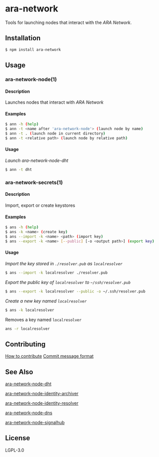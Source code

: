 ara-network
===========

Tools for launching nodes that interact with the _ARA Network_.

## Installation

```sh
$ npm install ara-network
```

## Usage

### ara-network-node(1)

#### Description

Launches nodes that interact with _ARA Network_

#### Examples

```sh
$ ann -h (help)
$ ann -t <name after 'ara-network-node'> (launch node by name)
$ ann -t . (launch node in current directory)
$ ann -t <relative path> (launch node by relative path)
```

#### Usage

*Launch ara-network-node-dht*
```bash
$ ann -t dht
```

### ara-network-secrets(1)

#### Description

Import, export or create keystores

#### Examples

```sh
$ ans -h (help)
$ ans -k <name> (create key)
$ ans --import -k <name> <path> (import key)
$ ans --export -k <name> [--public] [-o <output path>] (export key)
```

#### Usage

*Import the key stored in `./resolver.pub` as `localresolver`*
```bash
$ ans --import -k localresolver ./resolver.pub
```

*Export the public key of `localresolver` to `~/ssh/resolver.pub`*
```bash
$ ans --export -k localresolver --public -o ~/.ssh/resolver.pub
```

*Create a new key named `localresolver`*
```bash
$ ans -k localresolver
```

Removes a key named `localresolver`
```bash
ans -r localresolver
```
## Contributing

[How to contribute](/CONTRIBUTING.md)
[Commit message format](/COMMIT_FORMAT.md)

## See Also

[ara-network-node-dht](https://github.com/arablocks/ara-network-node-dht)

[ara-network-node-identity-archiver](https://github.com/arablocks/ara-network-node-identity-archiver)

[ara-network-node-identity-resolver](https://github.com/arablocks/ara-network-node-identity-resolver)

[ara-network-node-dns](https://github.com/arablocks/ara-network-node-dns)

[ara-network-node-signalhub](https://github.com/arablocks/ara-network-node-signalhub)

## License

LGPL-3.0
